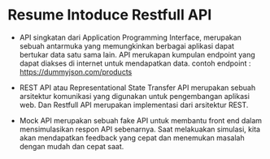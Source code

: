 # Resume Intoduce Restfull API

- API singkatan dari Application Programming Interface, merupakan sebuah antarmuka yang memungkinkan berbagai aplikasi dapat bertukar data satu sama lain. API merukapan kumpulan endpoint yang dapat diakses di internet untuk mendapatkan data. contoh endpoint : <https://dummyjson.com/products>

- REST API atau Representational State Transfer API merupakan sebuah arsitektur komunikasi yang digunakan untuk pengembangan aplikasi web. Dan Restfull API merupakan implementasi dari arsitektur REST.

- Mock API merupakan sebuah fake API untuk membantu front end dalam mensimulasikan respon API sebenarnya. Saat melakuakan simulasi, kita akan mendapatkan feedback yang cepat dan menemukan masalah dengan mudah dan cepat saat.
